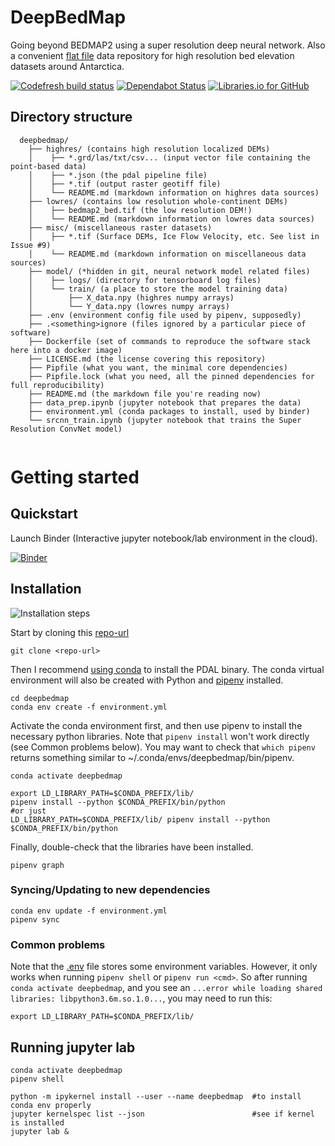 # DeepBedMap

Going beyond BEDMAP2 using a super resolution deep neural network.
Also a convenient [flat file](https://en.wikipedia.org/wiki/Flat-file_database) data repository for high resolution bed elevation datasets around Antarctica.

[![Codefresh build status](https://g.codefresh.io/api/badges/pipeline/weiji14/weiji14%2Fdeepbedmap%2Fdeepbedmap?branch=master&type=cf-1)](https://g.codefresh.io/repositories/weiji14/deepbedmap/builds?filter=trigger:build;branch:master;service:5ba0a56ad135d41499359a13~deepbedmap)
[![Dependabot Status](https://api.dependabot.com/badges/status?host=github&repo=weiji14/deepbedmap)](https://dependabot.com)
[![Libraries.io for GitHub](https://img.shields.io/librariesio/github/weiji14/deepbedmap.svg)](https://libraries.io/github/weiji14/deepbedmap)

## Directory structure

```
  deepbedmap/
    ├── highres/ (contains high resolution localized DEMs)
    │    ├── *.grd/las/txt/csv... (input vector file containing the point-based data)
    │    ├── *.json (the pdal pipeline file)
    │    ├── *.tif (output raster geotiff file)
    │    └── README.md (markdown information on highres data sources)
    ├── lowres/ (contains low resolution whole-continent DEMs)
    │    ├── bedmap2_bed.tif (the low resolution DEM!)
    │    └── README.md (markdown information on lowres data sources)
    ├── misc/ (miscellaneous raster datasets)
    │    ├── *.tif (Surface DEMs, Ice Flow Velocity, etc. See list in Issue #9)
    │    └── README.md (markdown information on miscellaneous data sources)
    ├── model/ (*hidden in git, neural network model related files)
    │    ├── logs/ (directory for tensorboard log files)
    │    └── train/ (a place to store the model training data)
    │        ├── X_data.npy (highres numpy arrays)
    │        └── Y_data.npy (lowres numpy arrays)
    ├── .env (environment config file used by pipenv, supposedly)
    ├── .<something>ignore (files ignored by a particular piece of software)
    ├── Dockerfile (set of commands to reproduce the software stack here into a docker image)
    ├── LICENSE.md (the license covering this repository)
    ├── Pipfile (what you want, the minimal core dependencies)
    ├── Pipfile.lock (what you need, all the pinned dependencies for full reproducibility)
    ├── README.md (the markdown file you're reading now)
    ├── data_prep.ipynb (jupyter notebook that prepares the data)
    ├── environment.yml (conda packages to install, used by binder)
    └── srcnn_train.ipynb (jupyter notebook that trains the Super Resolution ConvNet model)
    
```

# Getting started

## Quickstart

Launch Binder (Interactive jupyter notebook/lab environment in the cloud).

[![Binder](https://mybinder.org/badge.svg)](https://mybinder.org/v2/gh/weiji14/deepbedmap/master?urlpath=lab)

## Installation

![Installation steps](http://yuml.me/diagram/scruffy/class/[Git|clone-repo]->[Conda|install-binaries-and-pipenv],[Conda]->[Pipenv|install-python-libs])

Start by cloning this [repo-url](/../../)

    git clone <repo-url>

Then I recommend [using conda](https://pdal.io/download.html#conda) to install the PDAL binary.
The conda virtual environment will also be created with Python and [pipenv](https://pipenv.readthedocs.io) installed.

    cd deepbedmap
    conda env create -f environment.yml

Activate the conda environment first, and then use pipenv to install the necessary python libraries.
Note that `pipenv install` won't work directly (see Common problems below).
You may want to check that `which pipenv` returns something similar to ~/.conda/envs/deepbedmap/bin/pipenv.

    conda activate deepbedmap
    
    export LD_LIBRARY_PATH=$CONDA_PREFIX/lib/
    pipenv install --python $CONDA_PREFIX/bin/python
    #or just
    LD_LIBRARY_PATH=$CONDA_PREFIX/lib/ pipenv install --python $CONDA_PREFIX/bin/python
    
Finally, double-check that the libraries have been installed.
    
    pipenv graph

### Syncing/Updating to new dependencies

    conda env update -f environment.yml
    pipenv sync

### Common problems

Note that the [.env](https://pipenv.readthedocs.io/en/latest/advanced/#configuration-with-environment-variables) file stores some environment variables.
However, it only works when running `pipenv shell` or `pipenv run <cmd>`.
So after running `conda activate deepbedmap`, and you see an `...error while loading shared libraries: libpython3.6m.so.1.0...`, you may need to run this:

    export LD_LIBRARY_PATH=$CONDA_PREFIX/lib/

## Running jupyter lab

    conda activate deepbedmap
    pipenv shell
    
    python -m ipykernel install --user --name deepbedmap  #to install conda env properly
    jupyter kernelspec list --json                        #see if kernel is installed
    jupyter lab &
